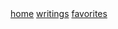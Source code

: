 <div class="navbar">
  <a href="/">home</a>
  <a href="/pl-resources/">writings</a>
  <a href="/favorites/">favorites</a>

  <!--<a class="newlink" href="/recipes/">recipes</a> -->
</div>
